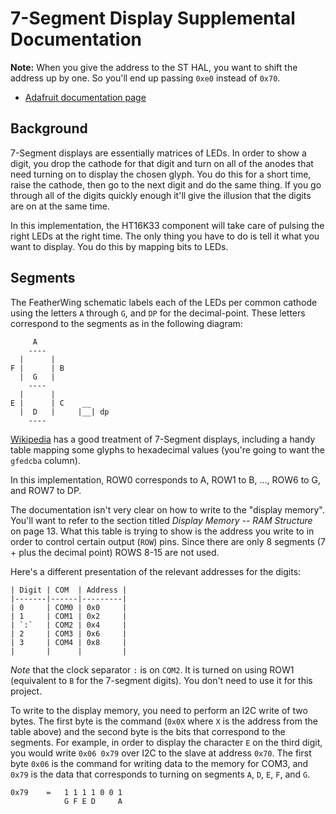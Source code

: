 7-Segment Display Supplemental Documentation
============================================

**Note:** When you give the address to the ST HAL, you want to shift
the address up by one.  So you'll end up passing `0xe0` instead of
`0x70`.

- [Adafruit documentation page](https://learn.adafruit.com/adafruit-7-segment-led-featherwings/overview)


Background
----------

7-Segment displays are essentially matrices of LEDs.  In order to show
a digit, you drop the cathode for that digit and turn on all of the
anodes that need turning on to display the chosen glyph.  You do this
for a short time, raise the cathode, then go to the next digit and do
the same thing.  If you go through all of the digits quickly enough
it'll give the illusion that the digits are on at the same time.

In this implementation, the HT16K33 component will take care of
pulsing the right LEDs at the right time.  The only thing you have to
do is tell it what you want to display.  You do this by mapping bits
to LEDs.

Segments
--------

The FeatherWing schematic labels each of the LEDs per common cathode
using the letters `A` through `G`, and `DP` for the decimal-point.
These letters correspond to the segments as in the following diagram:


         A
        ----
      |      |
    F |      | B
	  |  G   |
	    ----
      |      |
    E |      | C    __
	  |  D   |     |__| dp
	    ----


[Wikipedia][1] has a good treatment of 7-Segment displays, including a
handy table mapping some glyphs to hexadecimal values (you're going to
want the `gfedcba` column).

[1]: https://en.wikipedia.org/wiki/Seven-segment_display

In this implementation, ROW0 corresponds to A, ROW1 to B, ..., ROW6 to
G, and ROW7 to DP.

The documentation isn't very clear on how to write to the "display
memory".  You'll want to refer to the section titled _Display Memory
-- RAM Structure_ on page 13.  What this table is trying to show is
the address you write to in order to control certain output (`ROW`)
pins.  Since there are only 8 segments (7 + plus the decimal point)
ROWS 8-15 are not used.

Here's a different presentation of the relevant addresses for the digits:


    | Digit | COM  | Address |
    |-------|------|---------|
    | 0     | COM0 | 0x0     |
    | 1     | COM1 | 0x2     |
    | `:`   | COM2 | 0x4     |
    | 2     | COM3 | 0x6     |
    | 3     | COM4 | 0x8     |
    |       |      |         |

*Note* that the clock separator `:` is on `COM2`. It is turned on
using ROW1 (equivalent to `B` for the 7-segment digits).  You don't
need to use it for this project.

To write to the display memory, you need to perform an I2C write of
two bytes. The first byte is the command (`0x0X` where `X` is the
address from the table above) and the second byte is the bits that
correspond to the segments.  For example, in order to display the
character `E` on the third digit, you would write `0x06 0x79` over I2C
to the slave at address `0x70`.  The first byte `0x06` is the command
for writing data to the memory for COM3, and `0x79` is the data that
corresponds to turning on segments `A`, `D`, `E`, `F`, and `G`.


    0x79    =   1 1 1 1 0 0 1
	            G F E D     A
